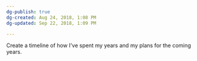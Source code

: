 ```yaml
---
dg-publish: true
dg-created: Aug 24, 2018, 1:08 PM
dg-updated: Sep 22, 2018, 1:09 PM

---
```


Create a timeline of how I've spent my years and my plans for the coming years.


